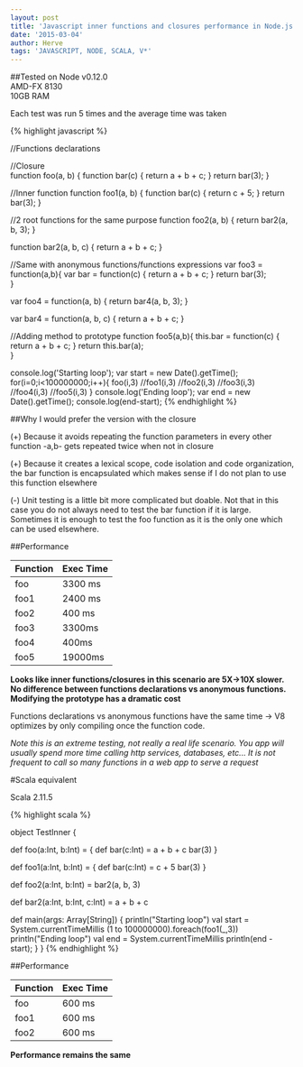 ```yaml
---
layout: post
title: 'Javascript inner functions and closures performance in Node.js'
date: '2015-03-04'
author: Herve
tags: 'JAVASCRIPT, NODE, SCALA, V*'
---
```


##Tested on
Node v0.12.0  
AMD-FX 8130  
10GB RAM  
 
Each test was run 5 times and the average time was taken

{% highlight javascript %}
 
//Functions declarations
  
  //Closure  
 function foo(a, b) {
  function bar(c) {
    return a + b + c;
  }
  return bar(3);
 }

 //Inner function
 function foo1(a, b) {
  function bar(c) {
    return c + 5;
  }
  return bar(3);
 }

 //2 root functions for the same purpose
 function foo2(a, b) {
  return bar2(a, b, 3);
 }

 function bar2(a, b, c) {
  return a + b + c;
 }
 
//Same with anonymous functions/functions expressions
var foo3 = function(a,b){
  var bar = function(c) {
    return a + b + c;
  }
  return bar(3);  
}

var foo4 = function(a, b) {
  return bar4(a, b, 3);
}

var bar4 = function(a, b, c) {
  return a + b + c;
}

//Adding method to prototype
function foo5(a,b){
  this.bar = function(c) {
    return a + b + c;
  }
  return this.bar(a);	
}

console.log('Starting loop');
var start = new Date().getTime();
for(i=0;i<100000000;i++){
  foo(i,3)
  //foo1(i,3)
  //foo2(i,3)
  //foo3(i,3)
  //foo4(i,3)
  //foo5(i,3)
}
console.log('Ending loop');
var end = new Date().getTime();
console.log(end-start);
{% endhighlight %}

##Why I would prefer the version with the closure

(+) Because it avoids repeating the function parameters in every other function -a,b- gets repeated twice when not in closure

(+) Because it creates a lexical scope, code isolation and code organization, the bar function is encapsulated which makes sense if I do not plan to use this function elsewhere

(-) Unit testing is a little bit more complicated but doable. Not that in this case you do not always need to test the bar function if it is large. Sometimes it is enough to test the foo function as it is the only one which can be used elsewhere.

##Performance

| Function  |  Exec Time  |
|----------|:-------------|
| foo  | 3300 ms |
| foo1 | 2400 ms  |  
| foo2 | 400 ms  |  
| foo3 | 3300ms  |  
| foo4 | 400ms   | 
| foo5 | 19000ms   | 

**Looks like inner functions/closures in this scenario are 5X->10X slower. No difference between functions declarations vs anonymous functions. Modifying the prototype has a dramatic cost**

Functions declarations vs anonymous functions have the same time -> V8 optimizes by only compiling once the function code.

*Note this is an extreme testing, not really a real life scenario. You app will usually spend more time calling http services, databases, etc... It is not frequent to call so many functions in a web app to serve a request*

#Scala equivalent

Scala 2.11.5

{% highlight scala %}
 
object TestInner {

 def foo(a:Int, b:Int) = {
  def bar(c:Int) = a + b + c
  bar(3)
 }

 def foo1(a:Int, b:Int) = {
  def bar(c:Int) = c + 5
  bar(3)
 }

 def foo2(a:Int, b:Int) = bar2(a, b, 3)

 def bar2(a:Int, b:Int, c:Int) = a + b + c

 def main(args: Array[String]) {
  println("Starting loop")
  val start = System.currentTimeMillis
  (1 to 100000000).foreach(foo1(_,3))
  println("Ending loop")
  val end = System.currentTimeMillis
  println(end - start);
 }
}
{% endhighlight %}

##Performance

| Function  |  Exec Time  |
|----------|:-------------|
| foo  | 600 ms  |
| foo1 | 600 ms |
| foo2 | 600 ms |  

**Performance remains the same**
